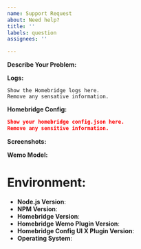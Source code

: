 ```yaml
---
name: Support Request
about: Need help?
title: ''
labels: question
assignees: ''

---
```


<!-- You must use the issue template below when submitting a support request -->

**Describe Your Problem:**
<!-- A clear and concise description of what problem you are trying to solve. -->

**Logs:**
<!-- Support requests that do not contain logs may be closed without warning. -->

```
Show the Homebridge logs here.
Remove any sensative information.
```

**Homebridge Config:**

```json
Show your homebridge config.json here. 
Remove any sensitive information.
```

**Screenshots:**
<!-- If applicable, add screenshots to help explain your problem. -->

**Wemo Model:**
<!-- Provide your Wemo Model. -->

# **Environment:**

* **Node.js Version**: <!-- node -v -->
* **NPM Version**: <!-- npm -v -->
* **Homebridge Version**: <!-- homebridge -V -->
* **Homebridge Wemo Plugin Version**:
* **Homebridge Config UI X Plugin Version**:
* **Operating System**: <!-- Raspbian / Ubuntu / Debian / Windows / macOS / Docker -->


<!-- Click the "Preview" tab before you submit to ensure the formatting is correct. -->
